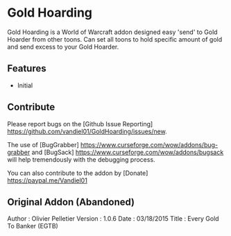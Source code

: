 # Gold Hoarding
Gold Hoarding is a World of Warcraft addon designed easy 'send' to Gold Hoarder from other toons.  Can set all toons to hold specific amount of gold and send excess to your Gold Hoarder.

## Features
- Initial

## Contribute
Please report bugs on the [Github Issue Reporting] https://github.com/vandiel01/GoldHoarding/issues/new.

The use of [BugGrabber] https://www.curseforge.com/wow/addons/bug-grabber and [BugSack] https://www.curseforge.com/wow/addons/bugsack will help tremendously with the debugging process.

You can also contribute to the addon by [Donate] https://paypal.me/Vandiel01

## Original Addon (Abandoned)
Author   : Olivier Pelletier
Version	 : 1.0.6
Date		 : 03/18/2015
Title	   : Every Gold To Banker (EGTB)
